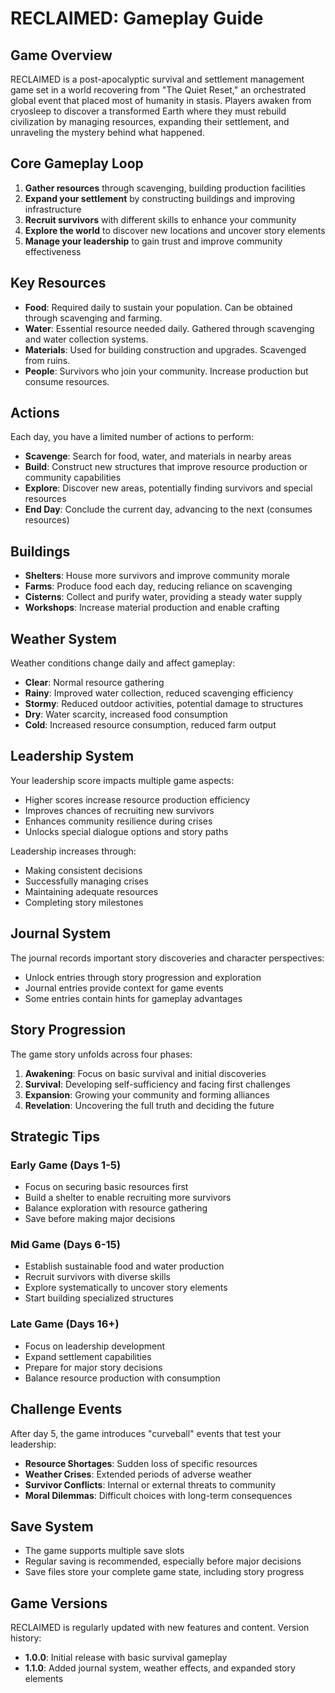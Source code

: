 # RECLAIMED: Gameplay Guide

## Game Overview

RECLAIMED is a post-apocalyptic survival and settlement management game set in a world recovering from "The Quiet Reset," an orchestrated global event that placed most of humanity in stasis. Players awaken from cryosleep to discover a transformed Earth where they must rebuild civilization by managing resources, expanding their settlement, and unraveling the mystery behind what happened.

## Core Gameplay Loop

1. **Gather resources** through scavenging, building production facilities
2. **Expand your settlement** by constructing buildings and improving infrastructure
3. **Recruit survivors** with different skills to enhance your community
4. **Explore the world** to discover new locations and uncover story elements
5. **Manage your leadership** to gain trust and improve community effectiveness

## Key Resources

- **Food**: Required daily to sustain your population. Can be obtained through scavenging and farming.
- **Water**: Essential resource needed daily. Gathered through scavenging and water collection systems.
- **Materials**: Used for building construction and upgrades. Scavenged from ruins.
- **People**: Survivors who join your community. Increase production but consume resources.

## Actions

Each day, you have a limited number of actions to perform:

- **Scavenge**: Search for food, water, and materials in nearby areas
- **Build**: Construct new structures that improve resource production or community capabilities
- **Explore**: Discover new areas, potentially finding survivors and special resources
- **End Day**: Conclude the current day, advancing to the next (consumes resources)

## Buildings

- **Shelters**: House more survivors and improve community morale
- **Farms**: Produce food each day, reducing reliance on scavenging
- **Cisterns**: Collect and purify water, providing a steady water supply
- **Workshops**: Increase material production and enable crafting

## Weather System

Weather conditions change daily and affect gameplay:
- **Clear**: Normal resource gathering
- **Rainy**: Improved water collection, reduced scavenging efficiency
- **Stormy**: Reduced outdoor activities, potential damage to structures
- **Dry**: Water scarcity, increased food consumption
- **Cold**: Increased resource consumption, reduced farm output

## Leadership System

Your leadership score impacts multiple game aspects:
- Higher scores increase resource production efficiency
- Improves chances of recruiting new survivors
- Enhances community resilience during crises
- Unlocks special dialogue options and story paths

Leadership increases through:
- Making consistent decisions
- Successfully managing crises
- Maintaining adequate resources
- Completing story milestones

## Journal System

The journal records important story discoveries and character perspectives:
- Unlock entries through story progression and exploration
- Journal entries provide context for game events
- Some entries contain hints for gameplay advantages

## Story Progression

The game story unfolds across four phases:
1. **Awakening**: Focus on basic survival and initial discoveries
2. **Survival**: Developing self-sufficiency and facing first challenges
3. **Expansion**: Growing your community and forming alliances
4. **Revelation**: Uncovering the full truth and deciding the future

## Strategic Tips

### Early Game (Days 1-5)
- Focus on securing basic resources first
- Build a shelter to enable recruiting more survivors
- Balance exploration with resource gathering
- Save before making major decisions

### Mid Game (Days 6-15)
- Establish sustainable food and water production
- Recruit survivors with diverse skills
- Explore systematically to uncover story elements
- Start building specialized structures

### Late Game (Days 16+)
- Focus on leadership development
- Expand settlement capabilities
- Prepare for major story decisions
- Balance resource production with consumption

## Challenge Events

After day 5, the game introduces "curveball" events that test your leadership:
- **Resource Shortages**: Sudden loss of specific resources
- **Weather Crises**: Extended periods of adverse weather
- **Survivor Conflicts**: Internal or external threats to community
- **Moral Dilemmas**: Difficult choices with long-term consequences

## Save System

- The game supports multiple save slots
- Regular saving is recommended, especially before major decisions
- Save files store your complete game state, including story progress

## Game Versions

RECLAIMED is regularly updated with new features and content. Version history:
- **1.0.0**: Initial release with basic survival gameplay
- **1.1.0**: Added journal system, weather effects, and expanded story elements